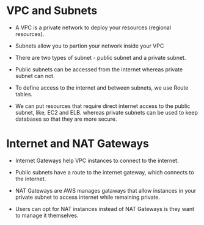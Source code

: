 # VPC and Subnets

- A VPC is a private network to deploy your resources (regional resources).

- Subnets allow you to partion your network inside your VPC

- There are two types of subnet - public subnet and a private subnet.

- Public subnets can be accessed from the internet whereas private subnet can not.

- To define access to the internet and between subnets, we use Route tables.

- We can put resources that require direct internet access to the public subnet, like, EC2 and ELB. whereas private subnets can be used to keep databases so that they are more secure.

# Internet and NAT Gateways

- Internet Gateways help VPC instances to connect to the internet.

- Public subnets have a route to the internet gateway, which connects to the internet.

- NAT Gateways are AWS manages gataways that allow instances in your private subnet to access internet while remaining private.

- Users can opt for NAT instances instead of NAT Gateways is they want to manage it themselves.



